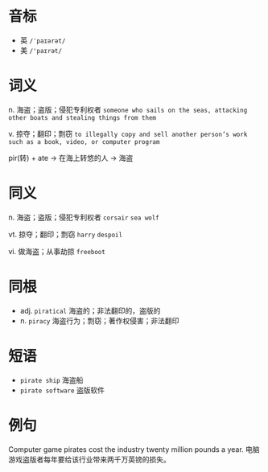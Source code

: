 # 音标

- 英 `/ˈpaɪərət/`
- 美 `/'paɪrət/`

# 词义

n. 海盗；盗版；侵犯专利权者
`someone who sails on the seas, attacking other boats and stealing things from them`

v. 掠夺；翻印；剽窃
`to illegally copy and sell another person’s work such as a book, video, or computer program`



pir(转) + ate → 在海上转悠的人 → 海盗

# 同义

n. 海盗；盗版；侵犯专利权者
`corsair` `sea wolf`

vt. 掠夺；翻印；剽窃
`harry` `despoil`

vi. 做海盗；从事劫掠
`freeboot`

# 同根

- adj. `piratical` 海盗的；非法翻印的，盗版的
- n. `piracy` 海盗行为；剽窃；著作权侵害；非法翻印

# 短语

- `pirate ship` 海盗船
- `pirate software` 盗版软件

# 例句

Computer game pirates cost the industry twenty million pounds a year.
电脑游戏盗版者每年要给该行业带来两千万英镑的损失。


